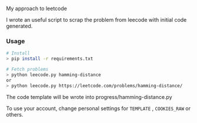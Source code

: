 My approach to leetcode

I wrote an useful script to scrap the problem from leecode with initial code generated.

### Usage

```bash
# Install
> pip install -r requirements.txt

# Fetch problems
> python leecode.py hamming-distance
or
> python leecode.py https://leetcode.com/problems/hamming-distance/

```

The code template will be wrote into progress/hamming-distance.py
 
To use your account, change personal settings for `TEMPLATE` , `COOKIES_RAW` or others.